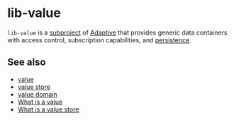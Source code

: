 # lib-value

`lib-value` is a [subproject](def://) of [Adaptive](def://) that provides generic data containers with 
access control, subscription capabilities, and [persistence](def://).


## See also

- [value](def://)
- [value store](def://)
- [value domain](def://)
- [What is a value](guide://)
- [What is a value store](guide://)